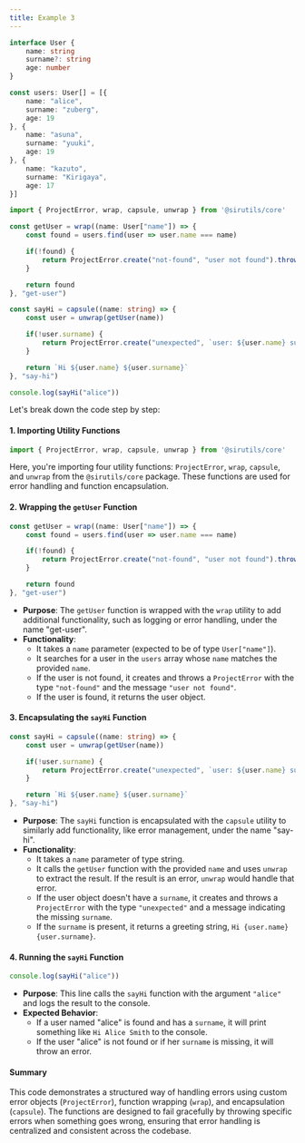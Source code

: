 ```yaml
---
title: Example 3
---
```

```ts
interface User {
    name: string
    surname?: string
    age: number
}

const users: User[] = [{
    name: "alice",
    surname: "zuberg",
    age: 19
}, {
    name: "asuna",
    surname: "yuuki",
    age: 19
}, {
    name: "kazuto",
    surname: "Kirigaya",
    age: 17
}]
```
```ts
import { ProjectError, wrap, capsule, unwrap } from '@sirutils/core'

const getUser = wrap((name: User["name"]) => {
    const found = users.find(user => user.name === name)

    if(!found) {
        return ProjectError.create("not-found", "user not found").throw()
    }

    return found
}, "get-user")

const sayHi = capsule((name: string) => {
    const user = unwrap(getUser(name))

    if(!user.surname) {
        return ProjectError.create("unexpected", `user: ${user.name} surname is undefined`).throw()
    }

    return `Hi ${user.name} ${user.surname}`
}, "say-hi")

console.log(sayHi("alice"))
```

Let's break down the code step by step:

#### 1. Importing Utility Functions

```ts
import { ProjectError, wrap, capsule, unwrap } from '@sirutils/core'
```

Here, you're importing four utility functions: `ProjectError`, `wrap`, `capsule`, and `unwrap` from the `@sirutils/core` package. These functions are used for error handling and function encapsulation.

#### 2. Wrapping the `getUser` Function

```ts
const getUser = wrap((name: User["name"]) => {
    const found = users.find(user => user.name === name)

    if(!found) {
        return ProjectError.create("not-found", "user not found").throw()
    }

    return found
}, "get-user")
```

-  **Purpose**: The `getUser` function is wrapped with the `wrap` utility to add additional functionality, such as logging or error handling, under the name "get-user".
- **Functionality**:
  - It takes a `name` parameter (expected to be of type `User["name"]`).
  - It searches for a user in the `users` array whose `name` matches the provided `name`.
  - If the user is not found, it creates and throws a `ProjectError` with the type `"not-found"` and the message `"user not found"`.
  - If the user is found, it returns the user object.

#### 3. Encapsulating the `sayHi` Function

```ts
const sayHi = capsule((name: string) => {
    const user = unwrap(getUser(name))

    if(!user.surname) {
        return ProjectError.create("unexpected", `user: ${user.name} surname is undefined`).throw()
    }

    return `Hi ${user.name} ${user.surname}`
}, "say-hi")
```

- **Purpose**: The `sayHi` function is encapsulated with the `capsule` utility to similarly add functionality, like error management, under the name "say-hi".
- **Functionality**:
  - It takes a `name` parameter of type string.
  - It calls the `getUser` function with the provided `name` and uses `unwrap` to extract the result. If the result is an error, `unwrap` would handle that error.
  - If the user object doesn't have a `surname`, it creates and throws a `ProjectError` with the type `"unexpected"` and a message indicating the missing `surname`.
  - If the `surname` is present, it returns a greeting string, `Hi {user.name} {user.surname}`.

#### 4. Running the `sayHi` Function
```ts
console.log(sayHi("alice"))
```

- **Purpose**: This line calls the `sayHi` function with the argument `"alice"` and logs the result to the console.
- **Expected Behavior**:
  - If a user named "alice" is found and has a `surname`, it will print something like `Hi Alice Smith` to the console.
  - If the user "alice" is not found or if her `surname` is missing, it will throw an error.

#### Summary
This code demonstrates a structured way of handling errors using custom error objects (`ProjectError`), function wrapping (`wrap`), and encapsulation (`capsule`). The functions are designed to fail gracefully by throwing specific errors when something goes wrong, ensuring that error handling is centralized and consistent across the codebase.